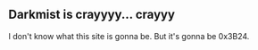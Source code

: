 ## Darkmist is crayyyy... crayyy

I don't know what this site is gonna be. But it's gonna be 0x3B24.